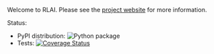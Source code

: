 Welcome to RLAI. Please see the [project website](https://matthewgerber.github.io/rlai/) for more information.

Status:
* PyPI distribution:  ![Python package](https://github.com/MatthewGerber/rlai/workflows/Python%20package/badge.svg)
* Tests:  [![Coverage Status](https://coveralls.io/repos/github/MatthewGerber/rlai/badge.svg?branch=master)](https://coveralls.io/github/MatthewGerber/rlai?branch=master)
